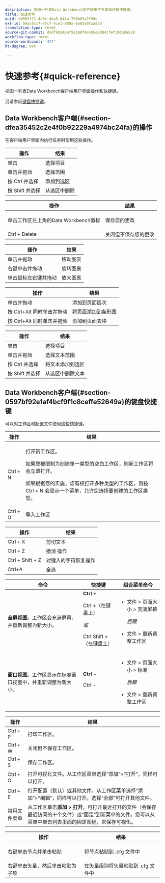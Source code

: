 ```yaml
---
description: 视图一列表Data Workbench客户端用户界面操作和快捷键。
title: 快速参考
uuid: d4563f21-4a0c-4ba5-844a-700b03a7f56e
exl-id: 59ac0cc7-e7c7-4ce1-889a-9a65a0faa853
translation-type: tm+mt
source-git-commit: d9df90242ef96188f4e4b5e6d04cfef196b0a628
workflow-type: tm+mt
source-wordcount: '477'
ht-degree: 88%

---
```


# 快速参考{#quick-reference}

视图一列表Data Workbench客户端用户界面操作和快捷键。

另请参阅[键盘快捷键](../../../home/c-get-started/c-vis/c-qk-ref.md#section-0597bf92e1af4bcf9f1c8ceffe52649a)。

## Data Workbench客户端{#section-dfea35452c2e4f0b92229a4974bc24fa}的操作

在客户端用户界面内执行任务时使用这些操作。

| 操作 | 结果 |
|---|---|
| 单击  | 选择项目 |
| 单击并拖动 | 选择范围 |
| 按 Ctrl 并选择 | 添加到选区 |
| 按 Shift 并选择 | 从选区中删除 |

<table id="table_468868B713E94F08BFF8F5C468F5100B"> 
 <thead> 
  <tr> 
   <th colname="col1" class="entry"> 操作 </th> 
   <th colname="col2" class="entry"> 结果 </th> 
  </tr> 
 </thead>
 <tbody> 
  <tr> 
   <td colname="col1"> 单击工作区左上角的Data Workbench徽标 </td> 
   <td colname="col2"> <p>保存您的更改 </p> </td> 
  </tr> 
  <tr> 
   <td colname="col1"> Ctrl + Delete </td> 
   <td colname="col2"> 关闭但不保存您的更改 </td> 
  </tr> 
 </tbody> 
</table>

| 操作 | 结果 |
|---|---|
| 单击并拖动 | 移动图表 |
| 右键单击并拖动 | 旋转图表 |
| 单击鼠标左右键并拖动 | 放大图表 |

| 操作 | 结果 |
|---|---|
| 单击并拖动 | 添加到页面层次 |
| 按 Ctrl+Alt 同时单击并拖动 | 将页面添加到条形图 |
| 按 Ctrl+Alt 同时单击并拖动 | 添加到页面表格 |

| 操作 | 结果 |
|---|---|
| 单击  | 选择项目 |
| 单击并拖动 | 选择文本范围 |
| 按 Ctrl 并选择 | 将文本添加到选区 |
| 按 Shift 并选择 | 从选区中删除文本 |

## Data Workbench客户端{#section-0597bf92e1af4bcf9f1c8ceffe52649a}的键盘快捷键

可以对工作区和配置文件使用这些快捷键。

<table id="table_169AD5F75C92449FACEAC64660B4B50D"> 
 <thead> 
  <tr> 
   <th colname="col1" class="entry"> 操作 </th> 
   <th colname="col2" class="entry"> 结果 </th> 
  </tr>
 </thead>
 <tbody> 
  <tr> 
   <td colname="col1"> Ctrl + N </td> 
   <td colname="col2"> <p>打开新工作区。 </p> <p>如果您被限制为创建单一类型的空白工作区，则新工作区将会立即打开。 </p> <p>如果根据您的实施，您有权打开多种类型的工作区，则按 Ctrl + N 会显示一个菜单，允许您选择要创建的工作区类型。 </p> </td> 
  </tr> 
  <tr> 
   <td colname="col1"> Ctrl + O </td> 
   <td colname="col2"> 导入工作区 </td> 
  </tr> 
 </tbody> 
</table>

| 操作 | 结果 |
|---|---|
| Ctrl + X | 剪切文本 |
| Ctrl + Z | 撤消 操作 |
| Ctrl + Shift + Z | 对键入的字符恢复操作 |
| Ctrl+A | 全选 |

<table id="table_A01C514C99F043338D183A6839E03DEA"> 
 <thead> 
  <tr> 
   <th colname="col1" class="entry"> 命令 </th> 
   <th colname="col2" class="entry"> 快捷键 </th> 
   <th colname="col3" class="entry"> 组合菜单命令 </th> 
  </tr>
 </thead>
 <tbody> 
  <tr> 
   <td colname="col1"><b>全屏视图</b>。工作区会充满屏幕，并重新调整为新大小。 </td> 
   <td colname="col2"><b>Ctrl +</b> <p>Ctrl +（在键盘上） </p> <p><i>或</i> </p> <p>Ctrl Shift +（在键盘上） </p> </td> 
   <td colname="col3"> 
    <ul id="ul_C7C731B894D946D9916F50806F015857"> 
     <li id="li_452B4C119B1A40038A408CFFC53653A9">文件 &gt; 页面大小 &gt; 充满屏幕 <p><i>后跟</i> </p> </li> 
     <li id="li_DE9B8B31B9F24A6AA68A1D0DB886B501">文件 &gt; 重新调整工作区 </li> 
    </ul> </td> 
  </tr> 
  <tr> 
   <td colname="col1"><b>窗口视图</b>。工作区显示在标准窗口视图中，并重新调整为新大小。 </td> 
   <td colname="col2"><b>Ctrl -</b> <p>Ctrl - </p> </td> 
   <td colname="col3"> 
    <ul id="ul_3474B9EFD69343C09BC84E485D896C28"> 
     <li id="li_820BAED76FF24A5785E6D89C5C692DD5">文件 &gt; 页面大小 &gt; 标准 <p><i>后跟</i> </p> </li> 
     <li id="li_337789F282CE4C2C990C67B115782454">文件 &gt; 重新调整工作区 </li> 
    </ul> </td> 
  </tr> 
 </tbody> 
</table>

| 操作 | 结果 |
|---|---|
| Ctrl + P | 打印工作区。 |
| Ctrl + W | 关闭但不保存工作区。 |
| Ctrl + S | 保存工作区。 |
| Ctrl + O | 打开可视化文件。从工作区菜单选择“添加”>“打开”，同样可以打开。 |
| Ctrl + E | 打开配置（默认）或其他文件。从工作区菜单选择“添加”>“编辑”，同样可以打开。选择“全部”可打开其他文件。 |
| 常用文件菜单 | 从工作区单击&#x200B;**添加 > 打开**，可打开最近打开的文件（会保存最近访问的十个文件）或“固定”到新菜单的文件。您可以从菜单中单击列表里面的固定图标，来保存可视化。 |

<table id="table_99414A5999F94A2EAB2BBBA27EE487F5"> 
 <thead> 
  <tr> 
   <th colname="col1" class="entry"> 操作 </th> 
   <th colname="col2" class="entry"> 结果 </th> 
  </tr>
 </thead>
 <tbody> 
  <tr> 
   <td colname="col1"> <p>右键单击节点并单击<span class="uicontrol">粘贴</span> </p> </td> 
   <td colname="col2"> <p>将节点粘贴到 <span class="filepath">.cfg</span> 文件中 </p> </td> 
  </tr> 
  <tr> 
   <td colname="col1">右键单击矢量，然后单击<span class="uicontrol">粘贴为子项</span> </td> 
   <td colname="col2">在矢量级别将矢量粘贴到 <span class="filepath">.cfg</span> 文件中 </td> 
  </tr> 
 </tbody> 
</table>
